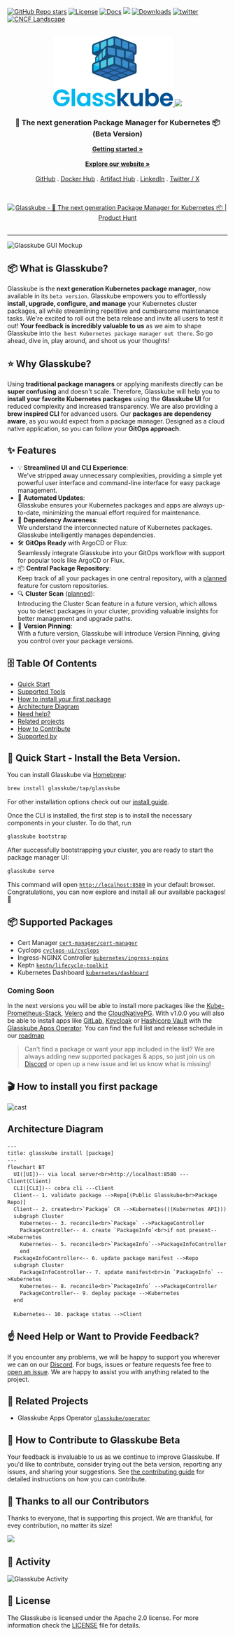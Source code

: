 [![GitHub Repo stars](https://img.shields.io/github/stars/glasskube/glasskube?style=flat)](https://github.com/glasskube/glasskube)
[![License](https://img.shields.io/badge/License-Apache_2.0-blue.svg)](https://opensource.org/licenses/Apache-2.0)
[![Docs](https://img.shields.io/badge/docs-glasskube.dev%2Fdocs-blue)](https://glasskube.dev/docs/?utm_source=github)
[![](https://dcbadge.vercel.app/api/server/SxH6KUCGH7?style=flat)](https://discord.gg/SxH6KUCGH7)
[![Downloads](https://img.shields.io/github/downloads/glasskube/glasskube/total)](https://github.com/glasskube/glasskube/releases)
[![twitter](https://img.shields.io/twitter/follow/glasskube?style=flat)](https://x.com/intent/follow?screen_name=glasskube)
[![CNCF Landscape](https://img.shields.io/badge/CNCF%20Landscape-5699C6)](https://landscape.cncf.io/?item=app-definition-and-development--application-definition-image-build--glasskube)

<br>
<div align="center">
  <a href="https://glasskube.dev?utm_source=github">
    <img src="https://raw.githubusercontent.com/glasskube/.github/main/images/glasskube-logo.png" alt="Glasskube Logo" height="160">
  </a>
  <img referrerpolicy="no-referrer-when-downgrade" src="https://static.scarf.sh/a.png?x-pxid=899d5aee-625c-4345-bad0-713d29caf929" />

<h3 align="center">🧊 The next generation Package Manager for Kubernetes 📦 (Beta Version)</h3>

  <p align="center">
    <a href="https://glasskube.dev/docs/getting-started/install?utm_source=github"><strong>Getting started »</strong></a>
    <br> <br>
    <a href="https://glasskube.dev?utm_source=github"><strong>Explore our website »</strong></a>
    <br>
    <br>
    <a href="https://github.com/glasskube" target="_blank">GitHub</a>
    .
    <a href="https://hub.docker.com/u/glasskube" target="_blank">Docker Hub</a>
    .
    <a href="https://artifacthub.io/packages/search?org=glasskube" target="_blank">Artifact Hub</a>
    .
    <a href="https://www.linkedin.com/company/glasskube/" target="_blank">LinkedIn</a>
    . 
     <a href="https://x.com/intent/follow?screen_name=glasskube" target="_blank">Twitter / X</a>
  </p>
</div>
<br>
<br>
<div align="center">
<a href="https://www.producthunt.com/posts/glasskube" target="_blank">
  <img src="https://api.producthunt.com/widgets/embed-image/v1/featured.svg?post_id=452879&theme=light"
    alt="Glasskube - &#0032;🧊&#0032;The&#0032;next&#0032;generation&#0032;Package&#0032;Manager&#0032;for&#0032;Kubernetes&#0032;📦 | Product Hunt"
    style="width: 250px; height: 54px;" width="250" height="54" />
</a>
</div>
<br>
<hr>

![Glasskube GUI Mockup](https://github.com/glasskube/operator/assets/3041752/71d0da0c-34ac-40b7-8740-bd2a81ca9f07)


## 📦 What is Glasskube?

Glasskube is the **next generation Kubernetes package manager**, now available in its `beta version`. Glasskube empowers you to effortlessly **install, upgrade, configure, and manage** your Kubernetes cluster packages, all while streamlining repetitive and cumbersome maintenance tasks. We're excited to roll out the beta release and invite all users to test it out! **Your feedback is incredibly valuable to us** as we aim to shape Glasskube into `the best Kubernetes package manager out there`. So go ahead, dive in, play around, and shoot us your thoughts!


## ⭐️ Why Glasskube?

Using **traditional package managers** or applying manifests directly can be **super confusing** and doesn't scale.
Therefore, Glasskube will help you to **install your favorite Kubernetes packages** using the **Glasskube UI** for reduced complexity and increased transparency.
We are also providing a **brew inspired CLI** for advanced users. Our **packages are dependency aware**, as you would expect from a package manager.
Designed as a cloud native application, so you can follow your **GitOps approach**.

## ✨ Features

- 💡 **Streamlined UI and CLI Experience**:
  <br> We've stripped away unnecessary complexities, providing a simple yet powerful user interface and command-line interface for easy package management.
- 🔄 **Automated Updates**:
  <br> Glasskube ensures your Kubernetes packages and apps are always up-to-date, minimizing the manual effort required for maintenance.
- 🤝 **Dependency Awareness**:
  <br> We understand the interconnected nature of Kubernetes packages. Glasskube intelligently manages dependencies.
- 🛠️ **GitOps Ready** with ArgoCD or Flux:
  <br> Seamlessly integrate Glasskube into your GitOps workflow with support for popular tools like ArgoCD or Flux.
- 📦 **Central Package Repository**:
  <br> Keep track of all your packages in one central repository, with a [planned](https://glasskube.dev/roadmap/?utm_source=github) feature for custom repositories.
- 🔍 **Cluster Scan** ([planned](https://glasskube.dev/roadmap/?utm_source=github)):
  <br> Introducing the Cluster Scan feature in a future version, which allows you to detect packages in your cluster, providing valuable insights for better management and upgrade paths.
- 🔐 **Version Pinning**:
  <br> With a future version, Glasskube will introduce Version Pinning, giving you control over your package versions.

## 🗄️ Table Of Contents

- [Quick Start](https://github.com/glasskube/#-quick-start)
- [Supported Tools](https://github.com/glasskube/glasskube#-supported-tools)
- [How to install your first package](https://github.com/glasskube/glasskube#-how-to-install-you-first-package)
- [Architecture Diagram](https://github.com/glasskube/glasskube#architecture-diagram)
- [Need help?](https://github.com/glasskube/glasskube#-need-help)
- [Related projects](https://github.com/glasskube/glasskube#-related-projects)
- [How to Contribute](https://github.com/glasskube/glasskube#-how-to-contribute)
- [Supported by](https://github.com/glasskube/glasskube#-supported-by)

## 🚀 Quick Start - Install the Beta Version.

You can install Glasskube via [Homebrew](https://brew.sh/):

```bash
brew install glasskube/tap/glasskube
```

For other installation options check out our [install guide](https://glasskube.dev/docs/getting-started/install).

Once the CLI is installed, the first step is to install the necessary components in your cluster. To do that, run
```sh
glasskube bootstrap
```

After successfully bootstrapping your cluster, you are ready to start the package manager UI:

```bash
glasskube serve
```

This command will open [`http://localhost:8580`](http://localhost:8580) in your default browser. 
Congratulations, you can now explore and install all our available packages! 🎉

## 📦 Supported Packages

- Cert Manager [`cert-manager/cert-manager`](https://github.com/cert-manager/cert-manager)
- Cyclops [`cyclops-ui/cyclops`](https://github.com/cyclops-ui/cyclops)
- Ingress-NGINX Controller [`kubernetes/ingress-nginx`](https://github.com/kubernetes/ingress-nginx)
- Keptn [`keptn/lifecycle-toolkit`](https://github.com/keptn/lifecycle-toolkit)
- Kubernetes Dashboard [`kubernetes/dashboard`](https://github.com/kubernetes/dashboard)

### Coming Soon

In the next versions you will be able to install more packages like the [Kube-Prometheus-Stack](https://github.com/prometheus-community/helm-charts/tree/main/charts/kube-prometheus-stack), [Velero](https://github.com/vmware-tanzu/velero) and the [CloudNativePG](https://github.com/cloudnative-pg/cloudnative-pg). With v1.0.0 you will also be able to install apps like [GitLab](https://gitlab.com/gitlab-org/gitlab), [Keycloak](https://github.com/keycloak/keycloak) or [Hashicorp Vault](https://github.com/hashicorp/vault) with the [Glasskube Apps Operator](https://github.com/glasskube/operator/). You can find the full list and release schedule in our [roadmap](https://glasskube.dev/roadmap/#packages-and-apps-schedule?utm_source=github)

> Can't find a package or want your app included in the list? We are always adding new supported packages & apps,
> so just join us on [Discord](https://discord.gg/SxH6KUCGH7) or open up a new issue and let us know what is missing!

## 🎬 How to install you first package

![cast](https://github.com/glasskube/glasskube/assets/16959694/f8b936ca-7b58-4e2b-8845-17da089f2384)

## Architecture Diagram
```mermaid
---
title: glasskube install [package]
---
flowchart BT
  UI([UI])-- via local server<br>http://localhost:8580 ---Client(Client)
  CLI([CLI])-- cobra cli ---Client
  Client-- 1. validate package -->Repo[(Public Glasskube<br>Package Repo)]
  Client-- 2. create<br>`Package` CR -->Kubernetes(((Kubernetes API)))
  subgraph Cluster
    Kubernetes-- 3. reconcile<br>`Package` -->PackageController
    PackageController-- 4. create `PackageInfo`<br>if not present-->Kubernetes
    Kubernetes-- 5. reconcile<br>`PackageInfo`-->PackageInfoController
    end
  PackageInfoController<-- 6. update package manifest -->Repo
  subgraph Cluster
    PackageInfoController-- 7. update manifest<br>in `PackageInfo` -->Kubernetes
    Kubernetes-- 8. reconcile<br>`PackageInfo` -->PackageController
    PackageController-- 9. deploy package -->Kubernetes
  end

  Kubernetes-- 10. package status -->Client 
```

## ☝️ Need Help or Want to Provide Feedback?

If you encounter any problems, we will be happy to support you wherever we can on our [Discord](https://discord.gg/SxH6KUCGH7).
For bugs, issues or feature requests fee free to [open an issue](https://github.com/glasskube/glasskube/issues/new/choose).
We are happy to assist you with anything related to the project.

## 📎 Related Projects

- Glasskube Apps Operator [`glasskube/operator`](https://github.com/glasskube/operator/)

## 🤝 How to Contribute to Glasskube Beta

Your feedback is invaluable to us as we continue to improve Glasskube. If you'd like to contribute, consider trying out the beta version, reporting any issues, and sharing your suggestions. See [the contributing guide](CONTRIBUTING.md) for detailed instructions on how you can contribute.

## 🤩 Thanks to all our Contributors

Thanks to everyone, that is supporting this project. We are thankful, for evey contribution, no matter its size!

<a href="https://github.com/glasskube/glasskube/graphs/contributors">
  <img src="https://contrib.rocks/image?repo=glasskube/glasskube" />
</a>

## 👾 Activity

![Glasskube Activity](https://repobeats.axiom.co/api/embed/c5aac6f5d22bd6b83a21ae51353dd7bcb43f9517.svg "Glasskube activity image")

## 📘 License

The Glasskube is licensed under the Apache 2.0 license. For more information check the [LICENSE](https://github.com/glasskube/glasskube/blob/main/LICENSE) file for details.
